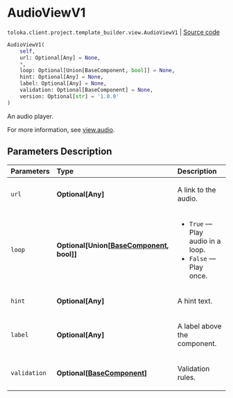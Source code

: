 # AudioViewV1
`toloka.client.project.template_builder.view.AudioViewV1` | [Source code](https://github.com/Toloka/toloka-kit/blob/v1.2.2/src/client/project/template_builder/view.py#L109)

```python
AudioViewV1(
    self,
    url: Optional[Any] = None,
    *,
    loop: Optional[Union[BaseComponent, bool]] = None,
    hint: Optional[Any] = None,
    label: Optional[Any] = None,
    validation: Optional[BaseComponent] = None,
    version: Optional[str] = '1.0.0'
)
```

An audio player.


For more information, see [view.audio](https://toloka.ai/docs/template-builder/reference/view.audio).

## Parameters Description

| Parameters | Type | Description |
| :----------| :----| :-----------|
`url`|**Optional\[Any\]**|<p>A link to the audio.</p>
`loop`|**Optional\[Union\[[BaseComponent](toloka.client.project.template_builder.base.BaseComponent.md), bool\]\]**|<ul> <li>`True` — Play audio in a loop.</li> <li>`False` — Play once.</li> </ul>
`hint`|**Optional\[Any\]**|<p>A hint text.</p>
`label`|**Optional\[Any\]**|<p>A label above the component.</p>
`validation`|**Optional\[[BaseComponent](toloka.client.project.template_builder.base.BaseComponent.md)\]**|<p>Validation rules.</p>
